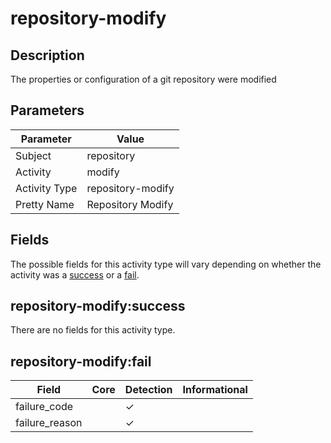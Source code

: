 repository-modify
=================

Description
-----------
The properties or configuration of a git repository were modified

Parameters
----------
| Parameter     | Value             |
| ------------- | ----------------- |
| Subject       | repository        |
| Activity      | modify            |
| Activity Type | repository-modify |
| Pretty Name   | Repository Modify |


Fields
------

The possible fields for this activity type will vary depending on whether the activity was a [success](#repository-modifysuccess) or a [fail](#repository-modifyfail).


repository-modify:success
-------------------------

There are no fields for this activity type.


repository-modify:fail
----------------------

| Field          | Core | Detection | Informational |
| -------------- | ---- | --------- | ------------- |
| failure_code   |      | &#10003;  |               |
| failure_reason |      | &#10003;  |               |